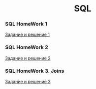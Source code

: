   <div align='center'>
  
  #  SQL
  
  </div>
  
 ###  SQL HomeWork 1
  
  [Задание и решение 1](https://github.com/mranolegprivate/SQL/blob/main/HW_1.sql "Решение 1")
  
   ###  SQL HomeWork 2
  
  [Задание и решение 2](https://github.com/mranolegprivate/SQL/blob/main/HW_2.sql "Решение 2")
  
   ###  SQL HomeWork 3. Joins
  
  [Задание и решение 3](https://github.com/mranolegprivate/SQL/blob/main/HW_3.sql "Решение 3")

  
